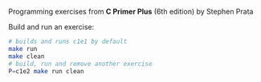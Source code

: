 Programming exercises from __C Primer Plus__ (6th edition) by Stephen Prata

Build and run an exercise:

```bash
# builds and runs c1e1 by default
make run
make clean
# build, run and remove another exercise
P=c1e2 make run clean
```
